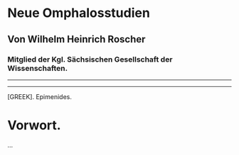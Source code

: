 # Neue Omphalosstudien

## Von Wilhelm Heinrich Roscher

### Mitglied der Kgl. Sächsischen Gesellschaft der Wissenschaften.

---

---

[GREEK]. Epimenides.

# Vorwort.

...

